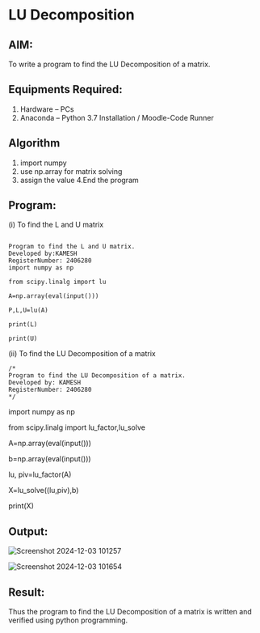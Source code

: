 # LU Decomposition 

## AIM:
To write a program to find the LU Decomposition of a matrix.

## Equipments Required:
1. Hardware – PCs
2. Anaconda – Python 3.7 Installation / Moodle-Code Runner

## Algorithm
1. import numpy 
2. use np.array for matrix solving
3. assign the value
4.End the program 

## Program:
(i) To find the L and U matrix
```

Program to find the L and U matrix.
Developed by:KAMESH 
RegisterNumber: 2406280
import numpy as np

from scipy.linalg import lu

A=np.array(eval(input()))

P,L,U=lu(A)

print(L)

print(U)
```
(ii) To find the LU Decomposition of a matrix
```
/*
Program to find the LU Decomposition of a matrix.
Developed by: KAMESH 
RegisterNumber: 2406280
*/
```
import numpy as np

from scipy.linalg import lu_factor,lu_solve

A=np.array(eval(input()))

b=np.array(eval(input()))

lu, piv=lu_factor(A)

X=lu_solve((lu,piv),b)

print(X)

## Output:

![Screenshot 2024-12-03 101257](https://github.com/user-attachments/assets/12c58f8f-aa03-4de2-9f68-3b61819260c5)


![Screenshot 2024-12-03 101654](https://github.com/user-attachments/assets/6dc063ca-0e22-45e0-a297-721f42122e96)


## Result:
Thus the program to find the LU Decomposition of a matrix is written and verified using python programming.

